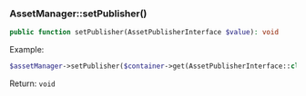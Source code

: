 ### AssetManager::setPublisher()

```php
public function setPublisher(AssetPublisherInterface $value): void
```

Example:

```php
$assetManager->setPublisher($container->get(AssetPublisherInterface::class));
```

Return:
`void`
